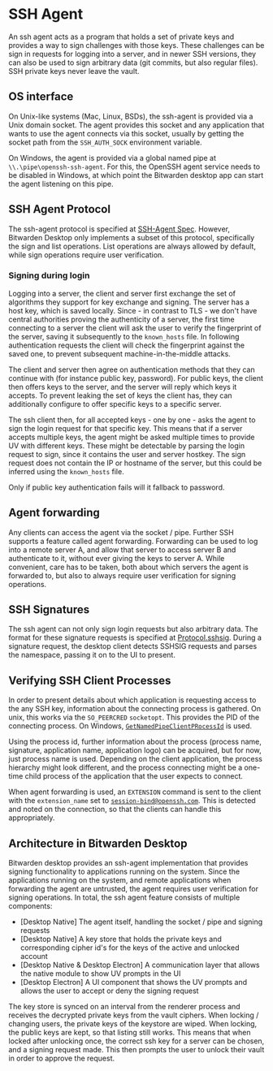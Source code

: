 # SSH Agent

An ssh agent acts as a program that holds a set of private keys
and provides a way to sign challenges with those keys. These challenges
can be sign in requests for logging into a server, and in newer SSH versions,
they can also be used to sign arbitrary data (git commits, but also regular files).
SSH private keys never leave the vault.

## OS interface

On Unix-like systems (Mac, Linux, BSDs), the ssh-agent is provided via a
Unix domain socket. The agent provides this socket and any application that
wants to use the agent connects via this socket, usually by getting the socket path
from the `SSH_AUTH_SOCK` environment variable.

On Windows, the agent is provided via a global named pipe at `\\.\pipe\openssh-ssh-agent`. For this,
the OpenSSH agent service needs to be disabled in Windows, at which point the Bitwarden desktop app
can start the agent listening on this pipe.

## SSH Agent Protocol

The ssh-agent protocol is specified at [SSH-Agent Spec](https://tools.ietf.org/html/draft-miller-ssh-agent-00).
However, Bitwarden Desktop only implements a subset of this protocol, specifically the sign and list operations.
List operations are always allowed by default, while sign operations require user verification.

### Signing during login
Logging into a server, the client and server first exchange the set of algorithms they support for key exchange and signing.
The server has a host key, which is saved locally. Since - in contrast to TLS - we don't have central authorities proving the
authenticity of a server, the first time connecting to a server the client will ask the user to verify the fingerprint of the server, saving it
subsequently to the `known_hosts` file.
In following authentication requests the client will check the fingerprint against the saved one, to prevent subsequent machine-in-the-middle attacks.

The client and server then agree on authentication methods that they can continue with (for instance public key, password).
For public keys, the client then offers keys to the server, and the server will reply which keys it accepts. To prevent
leaking the set of keys the client has, they can additionally configure to offer specific keys to a specific server.

The ssh client then, for all accepted keys - one by one - asks the agent to sign the login request for that specific key. This
means that if a server accepts multiple keys, the agent might be asked multiple times to provide UV with different keys. These
might be detectable by parsing the login request to sign, since it contains the user and server hostkey. The sign request does not
contain the IP or hostname of the server, but this could be inferred using the `known_hosts` file.

Only if public key authentication fails will it fallback to password.

## Agent forwarding

Any clients can access the agent via the socket / pipe. Further SSH supports a feature called agent forwarding.
Forwarding can be used to log into a remote server A, and allow that server to access server B and authenticate to it,
without ever giving the keys to server A. While convenient, care has to be taken, both about which servers the agent
is forwarded to, but also to always require user verification for signing operations.

## SSH Signatures

The ssh agent can not only sign login requests but also arbitrary data. The format for these signature requests
is specified at [Protocol.sshsig](https://github.com/openssh/openssh-portable/blob/master/PROTOCOL.sshsig). During
a signature request, the desktop client detects SSHSIG requests and parses the namespace, passing it on to the UI to present.

## Verifying SSH Client Processes

In order to present details about which application is requesting access to the any SSH key, information about
the connecting process is gathered. On unix, this works via the `SO_PEERCRED` `socketopt`. This provides the PID of the
connecting process. On Windows, [`GetNamedPipeClientPRocessId`](https://learn.microsoft.com/en-us/windows/win32/api/winbase/nf-winbase-getnamedpipeclientprocessid) is used.

Using the process id, further information about the process (process name, signature, application name, application logo)
can be acquired, but for now, just process name is used. Depending on the client application, the process hierarchy might look different, and the process connecting might be a one-time child process of the application that the user expects to connect.

When agent forwarding is used, an `EXTENSION` command is sent to the client with the `extension_name` set to [`session-bind@openssh.com`](https://raw.githubusercontent.com/openssh/openssh-portable/refs/heads/master/PROTOCOL.agent). This is detected and noted on the connection, so that the clients can handle this appropriately.

## Architecture in Bitwarden Desktop

Bitwarden desktop provides an ssh-agent implementation that provides signing functionality to applications running on the system.
Since the applications running on the system, and remote applications when forwarding the agent are untrusted, the agent
requires user verification for signing operations. In total, the ssh agent feature consists of multiple components:

- [Desktop Native] The agent itself, handling the socket / pipe and signing requests
- [Desktop Native] A key store that holds the private keys and corresponding cipher id's for the keys of the active and unlocked account
- [Desktop Native & Desktop Electron] A communication layer that allows the native module to show UV prompts in the UI
- [Desktop Electron] A UI component that shows the UV prompts and allows the user to accept or deny the signing request

The key store is synced on an interval from the renderer process and receives the decrypted private keys from the vault ciphers.
When locking / changing users, the private keys of the keystore are wiped. When locking, the public keys are kept, so that listing still works. This means that when locked after unlocking once, the correct ssh key for a server can be chosen, and a signing request made. This then prompts the user to unlock their vault in order to approve the request.
